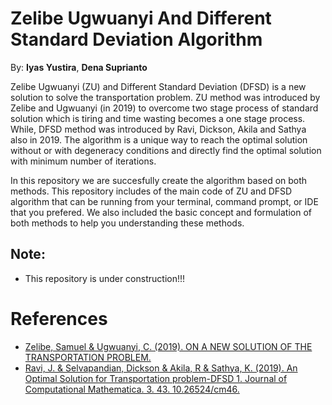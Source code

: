 # Zelibe Ugwuanyi And Different Standard Deviation Algorithm
By: **Iyas Yustira**, **Dena Suprianto**

Zelibe Ugwuanyi (ZU) and Different Standard Deviation (DFSD) is a new solution to solve the transportation problem. ZU method was introduced by Zelibe and Ugwuanyi (in 2019) to overcome two stage process of standard solution which is tiring and time wasting becomes a one stage process. While, DFSD method was introduced by Ravi, Dickson, Akila and Sathya also in 2019. The algorithm is a unique way to reach the optimal solution without or with degeneracy conditions and directly find the optimal solution with minimum number of iterations.

In this repository we are succesfully create the algorithm based on both methods. This repository includes of the main code of ZU and DFSD algorithm that can be running from your terminal, command prompt, or IDE that you prefered. We also included the basic concept and formulation of both methods to help you understanding these methods.  

## Note:
* This repository is under construction!!!


# References
* [Zelibe, Samuel & Ugwuanyi, C. (2019). ON A NEW SOLUTION OF THE TRANSPORTATION PROBLEM.](https://www.researchgate.net/publication/335972372_ON_A_NEW_SOLUTION_OF_THE_TRANSPORTATION_PROBLEM)
* [Ravi, J. & Selvapandian, Dickson & Akila, R & Sathya, K. (2019). An Optimal Solution for Transportation problem-DFSD 1. Journal of Computational Mathematica. 3. 43. 10.26524/cm46.](https://www.researchgate.net/publication/333894284_An_Optimal_Solution_for_Transportation_problem-DFSD_1)
